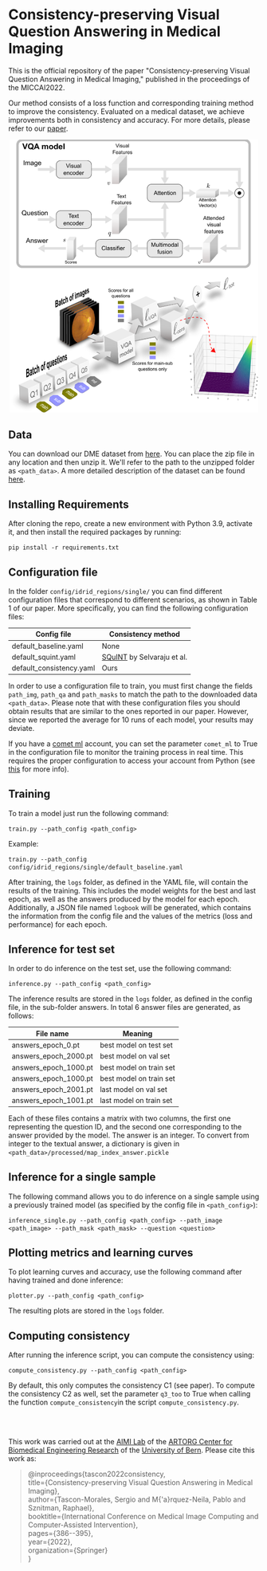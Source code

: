 # Consistency-preserving Visual Question Answering in Medical Imaging
This is the official repository of the paper "Consistency-preserving Visual Question Answering in Medical Imaging," published in the proceedings of the MICCAI2022.

Our method consists of a loss function and corresponding training method to improve the consistency. Evaluated on a medical dataset, we achieve improvements both in consistency and accuracy. For more details, please refer to our [paper](https://arxiv.org/abs/2206.13296).

<p align="center">
<img src="./assets/method.png" alt="method" width="500"/>
</p>

## Data
You can download our DME dataset from [here](https://zenodo.org/record/6784358). You can place the zip file in any location and then unzip it. We'll refer to the path to the unzipped folder as `<path_data>`. A more detailed description of the dataset can be found [here](DATA.md).


## Installing Requirements
After cloning the repo, create a new environment with Python 3.9, activate it, and then install the required packages by running:

    pip install -r requirements.txt

## Configuration file
In the folder `config/idrid_regions/single/` you can find different configuration files that correspond to different scenarios, as shown in Table 1 of our paper. More specifically, you can find the following configuration files:

<p align="center">

| Config file      | Consistency method |
| ----------- | ----------- |
| default_baseline.yaml      | None      |
| default_squint.yaml   | [SQuINT](https://openaccess.thecvf.com/content_CVPR_2020/papers/Selvaraju_SQuINTing_at_VQA_Models_Introspecting_VQA_Models_With_Sub-Questions_CVPR_2020_paper.pdf) by Selvaraju et al.     |
| default_consistency.yaml   | Ours        |

</p>

In order to use a configuration file to train, you must first change the fields `path_img`, `path_qa` and `path_masks` to match the path to the downloaded data `<path_data>`. Please note that with these configuration files you should obtain results that are similar to the ones reported in our paper. However, since we reported the average for 10 runs of each model, your results may deviate. 

If you have a [comet ml](https://www.comet.ml) account, you can set the parameter `comet_ml` to True in the configuration file to monitor the training process in real time. This requires the proper configuration to access your account from Python (see [this](https://www.comet.ml/docs/python-sdk/advanced/) for more info).

## Training
To train a model just run the following command:

    train.py --path_config <path_config>

Example:
    
    train.py --path_config config/idrid_regions/single/default_baseline.yaml

After training, the `logs` folder, as defined in the YAML file, will contain the results of the training. This includes the model weights for the best and last epoch, as well as the answers produced by the model for each epoch. Additionally, a JSON file named `logbook` will be generated, which contains the information from the config file and the values of the metrics (loss and performance) for each epoch.

## Inference for test set
In order to do inference on the test set, use the following command:

    inference.py --path_config <path_config>

The inference results are stored in the `logs` folder, as defined in the config file, in the sub-folder answers. In total 6 answer files are generated, as follows:

<p align="center">

| File name      | Meaning |
| ----------- | ----------- |
| answers_epoch_0.pt     | best model on test set      |
| answers_epoch_2000.pt   | best model on val set     |
| answers_epoch_1000.pt   | best model on train set        |
| answers_epoch_1000.pt   | best model on train set        |
| answers_epoch_2001.pt   | last model on val set        |
| answers_epoch_1001.pt   | last model on train set        |

</p>

Each of these files contains a matrix with two columns, the first one representing the question ID, and the second one corresponding to the answer provided by the model. The answer is an integer. To convert from integer to the textual answer, a dictionary is given in `<path_data>/processed/map_index_answer.pickle`

## Inference for a single sample
The following command allows you to do inference on a single sample using a previously trained model (as specified by the config file in `<path_config>`):

    inference_single.py --path_config <path_config> --path_image <path_image> --path_mask <path_mask> --question <question>



## Plotting metrics and learning curves
To plot learning curves and accuracy, use the following command after having trained and done inference:

    plotter.py --path_config <path_config>

The resulting plots are stored in the `logs` folder. 


## Computing consistency

After running the inference script, you can compute the consistency using:

    compute_consistency.py --path_config <path_config>

By default, this only computes the consistency C1 (see paper). To compute the consistency C2 as well, set the parameter `q3_too` to True when calling the function `compute_consistency`in the script `compute_consistency.py`.

<br />
<br />



This work was carried out at the [AIMI Lab](https://www.artorg.unibe.ch/research/aimi/index_eng.html) of the [ARTORG Center for Biomedical Engineering Research](https://www.artorg.unibe.ch) of the [University of Bern](https://www.unibe.ch/index_eng.html). Please cite this work as:

> @inproceedings{tascon2022consistency,\
  title={Consistency-preserving Visual Question Answering in Medical Imaging},\
  author={Tascon-Morales, Sergio and M{\'a}rquez-Neila, Pablo and Sznitman, Raphael},\
  booktitle={International Conference on Medical Image Computing and Computer-Assisted Intervention},\
  pages={386--395},\
  year={2022},\
  organization={Springer}\
}
